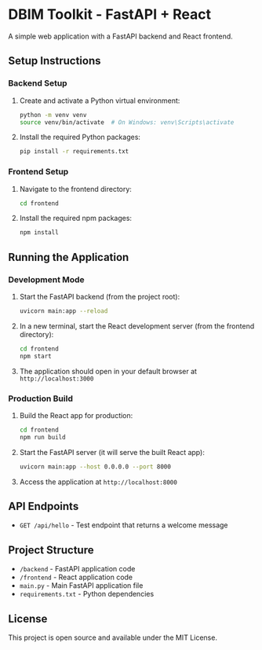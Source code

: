 # DBIM Toolkit - FastAPI + React

A simple web application with a FastAPI backend and React frontend.

## Setup Instructions

### Backend Setup

1. Create and activate a Python virtual environment:
   ```bash
   python -m venv venv
   source venv/bin/activate  # On Windows: venv\Scripts\activate
   ```

2. Install the required Python packages:
   ```bash
   pip install -r requirements.txt
   ```

### Frontend Setup

1. Navigate to the frontend directory:
   ```bash
   cd frontend
   ```

2. Install the required npm packages:
   ```bash
   npm install
   ```

## Running the Application

### Development Mode

1. Start the FastAPI backend (from the project root):
   ```bash
   uvicorn main:app --reload
   ```

2. In a new terminal, start the React development server (from the frontend directory):
   ```bash
   cd frontend
   npm start
   ```

3. The application should open in your default browser at `http://localhost:3000`

### Production Build

1. Build the React app for production:
   ```bash
   cd frontend
   npm run build
   ```

2. Start the FastAPI server (it will serve the built React app):
   ```bash
   uvicorn main:app --host 0.0.0.0 --port 8000
   ```

3. Access the application at `http://localhost:8000`

## API Endpoints

- `GET /api/hello` - Test endpoint that returns a welcome message

## Project Structure

- `/backend` - FastAPI application code
- `/frontend` - React application code
- `main.py` - Main FastAPI application file
- `requirements.txt` - Python dependencies

## License

This project is open source and available under the MIT License.
